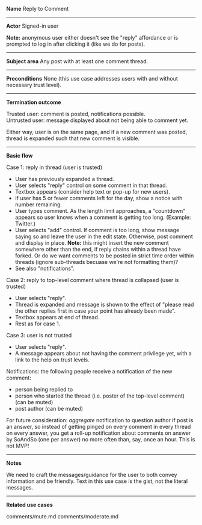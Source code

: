 **Name**
Reply to Comment

----

**Actor**
Signed-in user

**Note:** anonymous user either doesn't see the "reply" affordance or is prompted to log in after clicking it (like we do for posts).

----

**Subject area**
Any post with at least one comment thread.

----

**Preconditions**
None (this use case addresses users with and without necessary trust level).

----

**Termination outcome**

Trusted user: comment is posted, notifications possible.  
Untrusted user: message displayed about not being able to comment yet.

Either way, user is on the same page, and if a new comment was posted, thread is expanded such that new comment is visible.

----

**Basic flow**

Case 1: reply in thread (user is trusted)

- User has previously expanded a thread.
- User selects "reply" control on some comment in that thread.
- Textbox appears (consider help text or pop-up for new users).
- If user has 5 or fewer comments left for the day, show a notice with number remaining.
- User types comment.  As the length limit approaches, a "countdown" appears so user knows when a comment is getting too long.  (Example: Twitter.)
- User selects "add" control.  If comment is too long, show message saying so and leave the user in the edit state.  Otherwise, post comment and display in place.  **Note:** this might insert the new comment somewhere other than the end, if reply chains within a thread have forked.  Or do we want comments to be posted in strict time order within threads (ignore sub-threads becuase we're not formatting them)?
- See also "notifications".

Case 2: reply to top-level comment where thread is collapsed (user is trusted)
- User selects "reply".
- Thread is expanded and message is shown to the effect of "please read the other replies first in case your point has already been made".
- Textbox appears at end of thread.
- Rest as for case 1.

Case 3: user is not trusted
- User selects "reply".
- A message appears about not having the comment privilege yet, with a link to the help on trust levels.

Notifications: the following people receive a notification of the new comment:
- person being replied to
- person who started the thread (i.e. poster of the top-level comment) (can be muted)
- post author (can be muted)

For future consideration: *aggregate* notification to question author if post is an answer, so instead of getting pinged on every comment in every thread on every answer, you get a roll-up notification about comments on answer by SoAndSo (one per answer) no more often than, say, once an hour.  This is not MVP!


----

**Notes**

We need to craft the messages/guidance for the user to both convey information and be friendly.  Text in this use case is the gist, not the literal messages.

----

**Related use cases**

comments/mute.md
comments/moderate.md



